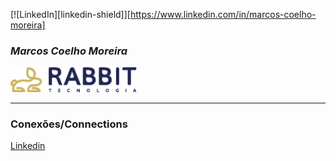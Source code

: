 <!-- Improved compatibility of back to top link: See: https://github.com/othneildrew/Best-README-Template/pull/73 -->
<a name="readme-top"></a>


[![LinkedIn][linkedin-shield]][https://www.linkedin.com/in/marcos-coelho-moreira]

<!-- Nome -->
### **_Marcos Coelho Moreira_**

<!-- Insere a logo -->
<!-- ![Logo](./assets/Logo-BlackRabbit_RGB_horizontal.png) -->

<img src="./assets/Logo-BlackRabbit_RGB_horizontal.png"  width="40%" >

***
<!-- Conexões  -->
### Conexões/Connections

[Linkedin](https://www.linkedin.com/in/marcos-coelho-moreira/)